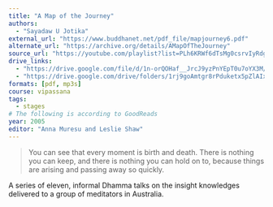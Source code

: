 ```yaml
---
title: "A Map of the Journey"
authors:
  - "Sayadaw U Jotika"
external_url: "https://www.buddhanet.net/pdf_file/mapjourney6.pdf"
alternate_url: "https://archive.org/details/AMapOfTheJourney"
source_url: "https://youtube.com/playlist?list=PLh6KRWf6dTsMg0csrvIyRdgayE3u7SVTU"
drive_links:
  - "https://drive.google.com/file/d/1n-orQOHaf__JrcJ9yzPnYEpT0u7oYX3M/view?usp=drivesdk"
  - "https://drive.google.com/drive/folders/1rj9goAmtgr8rPduketx5pZlAIxK9GWaV"
formats: [pdf, mp3s]
course: vipassana
tags:
  - stages
# The following is according to GoodReads
year: 2005
editor: "Anna Muresu and Leslie Shaw"
---
```


> You can see that every moment is birth and death. There is nothing you can keep, and there is nothing you can hold on to, because things are arising and passing away so quickly.

A series of eleven, informal Dhamma talks on the insight knowledges delivered to a group of meditators in Australia.

